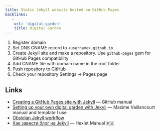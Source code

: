 ```yaml
---
title: Static Jekyll website hosted on GitHub Pages
backlinks:
   -
    url: 'digital-garden'
    title: Digital Garden
---
```


1. Register domain
1. Set DNS CNAME record to `<username>.github.io`
1. Create Jekyll site and make a repository. Use `github-pages` gem for GitHub Pages compatibility
1. Add CNAME file with domain name in the root folder
1. Push repository to GitHub
1. Check your repository Settings -> Pages page

## Links
- [Creating a GitHub Pages site with Jekyll](https://docs.github.com/en/pages/setting-up-a-github-pages-site-with-jekyll/creating-a-github-pages-site-with-jekyll) — GitHub manual
- [Setting up your own digital garden with Jekyll](https://maximevaillancourt.com/blog/setting-up-your-own-digital-garden-with-jekyll) — Maxime Vaillancourt manual and template I use
- [Obsidian Jekyll workflow](https://refinedmind.co/obsidian-jekyll-workflow)
- [Как завести блог на Jekyll](https://guides.hexlet.io/ru/jekyll/) — Hexlet Manual 🇷🇺